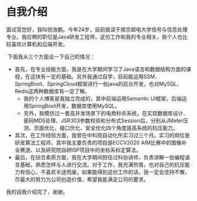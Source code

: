 # 自我介绍

​		面试官您好，我叫倪浩鹏。今年24岁，目前就读于南京邮电大学信号与信息处理专业。我应聘的职位是Java研发工程师，这份工作和我的专业相关，我个人也比较喜欢计算机和后端开发。

​		下面我从三个方面谈一下自己的情况：

* 首先，在专业技能方面，我是在大学期间学习了Java语言和数据结构方面的课程，在这块有一定的基础。另外我通过自学，目前能运用SSM、SpringBoot、SpringCloud框架进行一些java的后台开发，也对MySQL、Redis这两种数据库有一定了解。
	* 我的个人博客是我独立完成的，其中前端运用Semantic UI框架，后端运用SpringBoot开发，数据库使用MySQL。
	* 另外，我模仿过一套高并发场景下的电商秒杀系统，在实现数据库设计、密码MD5处理、JSR303参数校验和分布式Session后，分别从JMeter压测、页面优化、接口优化、安全优化四个角度提高系统的抗压能力。
* 其次，在工作经验方面，我曾在中科院自动化所实习过三个月。实习的岗位是研发算法工程师，其中我主要负责的项目是ECCV2020 AIM比赛中的图像补全赛道、以及研究院自研ISP项目中的坐标系标定算法。
* 最后，在综合素质方面，我在大学期间担任过科协讲师，负责讲解一些编程语言基础，熟悉怎样与人进行交流。对于工作，我充满热情，也对自己的抗压能力有信心，不喜欢半途而废。如果能得到这份工作的话，我一定会坚持不懈，尽最大的努力为公司创造价值，希望我能满足公司的要求。

我的自我介绍完了，谢谢。

​		

